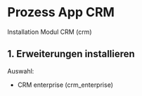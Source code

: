 # Prozess App CRM
Installation Modul CRM (crm)

## 1. Erweiterungen installieren
Auswahl:
* CRM enterprise (crm_enterprise)